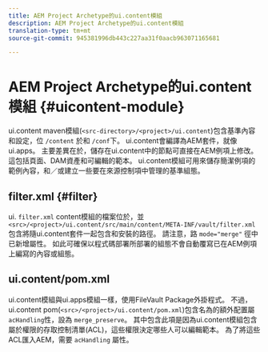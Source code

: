 ```yaml
---
title: AEM Project Archetype的ui.content模組
description: AEM Project Archetype的ui.content模組
translation-type: tm+mt
source-git-commit: 945381996db443c227aa31f0aacb963071165681

---
```



# AEM Project Archetype的ui.content模組 {#uicontent-module}

ui.content maven模組(`<src-directory>/<project>/ui.content`)包含基準內容和設定，位 `/content` 於和 `/conf`下。 ui.content會編譯為AEM套件，就像ui.apps。 主要差異在於，儲存在ui.content中的節點可直接在AEM例項上修改。 這包括頁面、DAM資產和可編輯的範本。 ui.content模組可用來儲存簡潔例項的範例內容，和／或建立一些要在來源控制項中管理的基準組態。

## filter.xml {#filter}

ui. `filter.xml` content模組的檔案位於，並 `<src>/<project>/ui.content/src/main/content/META-INF/vault/filter.xml` 包含將隨ui.content套件一起包含和安裝的路徑。 請注意，路 `mode="merge"` 徑中已新增屬性。 如此可確保以程式碼部署所部署的組態不會自動覆寫已在AEM例項上編寫的內容或組態。

## ui.content/pom.xml

ui.content模組與ui.apps模組一樣，使用FileVault Package外掛程式。 不過，ui.content pom(`<src>/<project>/ui.content/pom.xml`)包含名為的額外配置屬 `acHandling`性，設為 `merge_preserve`。 其中包含此項是因為ui.content模組包含屬於權限的存取控制清單(ACL)，這些權限決定哪些人可以編輯範本。 為了將這些ACL匯入AEM，需要 `acHandling` 屬性。

